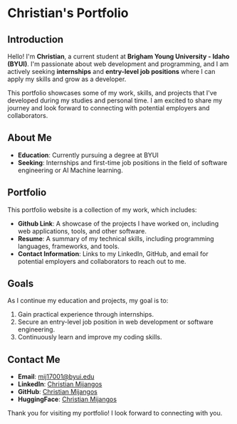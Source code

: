 # Christian's Portfolio

## Introduction

Hello! I'm **Christian**, a current student at **Brigham Young University - Idaho (BYUI)**. I'm passionate about web development and programming, and I am actively seeking **internships** and **entry-level job positions** where I can apply my skills and grow as a developer.

This portfolio showcases some of my work, skills, and projects that I've developed during my studies and personal time. I am excited to share my journey and look forward to connecting with potential employers and collaborators.

## About Me
- **Education**: Currently pursuing a degree at BYUI
- **Seeking**: Internships and first-time job positions in the field of software engineering or AI Machine learning.

## Portfolio

This portfolio website is a collection of my work, which includes:

- **Github Link**: A showcase of the projects I have worked on, including web applications, tools, and other software.
- **Resume**: A summary of my technical skills, including programming languages, frameworks, and tools.
- **Contact Information**: Links to my LinkedIn, GitHub, and email for potential employers and collaborators to reach out to me.

## Goals

As I continue my education and projects, my goal is to:

1. Gain practical experience through internships.
2. Secure an entry-level job position in web development or software engineering.
3. Continuously learn and improve my coding skills.

## Contact Me

- **Email**: [mij17001@byui.edu](mailto:mij17001@byui.edu)
- **LinkedIn**: [Christian Mijangos](https://www.linkedin.com/in/christianmijangos5454/)
- **GitHub**: [Christian Mijangos](https://github.com/HeyChriss)
- **HuggingFace**: [Christian Mijangos](https://huggingface.co/HeyChriss)

Thank you for visiting my portfolio! I look forward to connecting with you.
